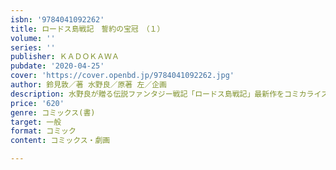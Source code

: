 ```yaml
---
isbn: '9784041092262'
title: ロードス島戦記　誓約の宝冠　（１）
volume: ''
series: ''
publisher: ＫＡＤＯＫＡＷＡ
pubdate: '2020-04-25'
cover: 'https://cover.openbd.jp/9784041092262.jpg'
author: 鈴見敦／著 水野良／原著 左／企画
description: 水野良が贈る伝説ファンタジー戦記「ロードス島戦記」最新作をコミカライズ
price: '620'
genre: コミックス(書)
target: 一般
format: コミック
content: コミックス・劇画

---
```

